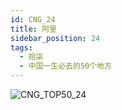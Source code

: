 ```yaml
---
id: CNG_24
title: 阿里
sidebar_position: 24
tags:
  - 拾柒
  - 中国一生必去的50个地方
---
```

![CNG_TOP50_24](/img/love/CNG_TOP50/24.jpeg)
